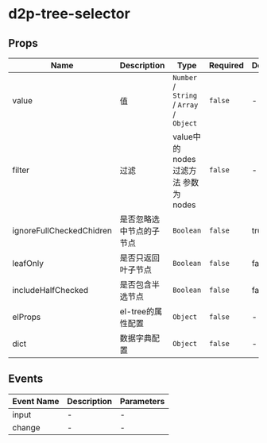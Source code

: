 # d2p-tree-selector

## Props

<!-- @vuese:d2p-tree-selector:props:start -->
|Name|Description|Type|Required|Default|
|---|---|---|---|---|
|value|值|`Number` / `String` / `Array` / `Object`|`false`|-|
|filter|过滤|value中的nodes过滤方法 参数为nodes|`false`|-|
|ignoreFullCheckedChidren|是否忽略选中节点的子节点|`Boolean`|`false`|true|
|leafOnly|是否只返回叶子节点|`Boolean`|`false`|false|
|includeHalfChecked|是否包含半选节点|`Boolean`|`false`|false|
|elProps|el-tree的属性配置|`Object`|`false`|-|
|dict|数据字典配置|`Object`|`false`|-|

<!-- @vuese:d2p-tree-selector:props:end -->


## Events

<!-- @vuese:d2p-tree-selector:events:start -->
|Event Name|Description|Parameters|
|---|---|---|
|input|-|-|
|change|-|-|

<!-- @vuese:d2p-tree-selector:events:end -->


